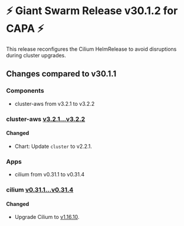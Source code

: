 # :zap: Giant Swarm Release v30.1.2 for CAPA :zap:

This release reconfigures the Cilium HelmRelease to avoid disruptions during cluster upgrades.

## Changes compared to v30.1.1

### Components

- cluster-aws from v3.2.1 to v3.2.2

### cluster-aws [v3.2.1...v3.2.2](https://github.com/giantswarm/cluster-aws/compare/v3.2.1...v3.2.2)

#### Changed

- Chart: Update `cluster` to v2.2.1.

### Apps

- cilium from v0.31.1 to v0.31.4

### cilium [v0.31.1...v0.31.4](https://github.com/giantswarm/cilium-app/compare/v0.31.1...v0.31.4)

#### Changed

- Upgrade Cilium to [v1.16.10](https://github.com/cilium/cilium/releases/tag/v1.16.10).
